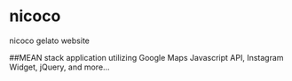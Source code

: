 # nicoco
nicoco gelato website

##MEAN stack application utilizing Google Maps Javascript API, Instagram Widget, jQuery, and more...
